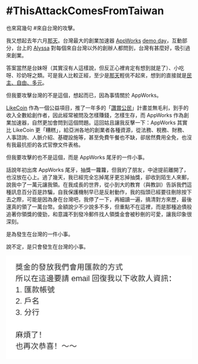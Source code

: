 # \#ThisAttackComesFromTaiwan

也來寫幾句 \#來自台灣的攻擊。

我又想起去年六月[那天](https://www.bbc.com/zhongwen/trad/chinese-news-48362128)。台灣最大的創業加速器 [AppWorks](https://appworks.tw/) [demo day](https://www.youtube.com/watch?v=wG7YqbqDcyI&t=1s)，互動部分，台上的 [Alyssa](https://appworks.tw/team/alyssa-chen/) 對每個來自台灣以外的創辦人都問到，台灣有甚麼好，吸引過來創業。

答案當然是台妹呀（其實沒有人這樣說，但反正心裡肯定有想到就是了）、小吃呀、珍奶呀之類。可是我人比較正經，至少是[那天](https://www.bbc.com/zhongwen/trad/chinese-news-48362128)輕佻不起來，想到的直接就是[民主、自由、多元](https://matters.news/@ckxpress/%E8%87%B4%E5%8F%B0%E7%81%A3-%E9%A6%99%E6%B8%AF%E4%B8%8A-zdpuAykKmos4XiqyXmcVqkC6WUbYXTWofrwa27tjThiNQnAPU)。

但我要攻擊台灣的不是這個，想起而已，因為事情關於 AppWorks。

[LikeCoin](https://matters.news/@likecoin) 作為一個公益項目，推了一年多的「[讚賞公民](https://matters.news/@ckxpress/%E7%AD%94%E5%AE%A2%E5%95%8F-%E8%AE%9A%E8%B3%9E%E5%85%AC%E6%B0%91%E7%9A%84%E7%94%A2%E5%93%81%E8%A8%AD%E8%A8%88%E9%82%8F%E8%BC%AF-zdpuAzeWd2hsjDqorgvVSD2aTvovauituqSa83hJY1MHUfs5x)」計畫並無毛利，到手的收入全數給創作者，因此經常被問及怎樣賺錢，怎樣生存，而 AppWorks 作為創業加速器，自然更加會問到這個問題。這回姑且讓我反擊一下：AppWorks 其實比 LikeCoin 更「糟糕」，給亞洲各地的創業者各種資源，從法務、稅務、財務、人事諮詢、人脈介紹、基礎設施等，甚至免費午餐也不缺，卻居然費用全免，也沒有我最抗拒的各式官僚文件表格。

但我要攻擊的也不是這個，而是 AppWorks 尾牙的一件小事。

話說年初出席 AppWorks 尾牙，抽獎一籮籮，但我約了朋友，中途提前離開了，也沒放在心上。過了幾天，我已經完全忘掉尾牙更忘掉抽獎，卻收到陌生人來郵，說我中了一萬元讓我領。在我成長的世界，從小到大的教育（與教訓）告訴我們這種訊息百分百是詐騙，自我保護機制早已是反射動作，我的指頭已經要往刪除按下去之際，可能是因為身在台灣吧，我停了一下，再細讀一遍，搞清對方來歷，最後還真的領了一萬台幣。金額說少不少說多不多，但重點不在這裡，而是那種追債般追著你領獎的傻勁，和意識不到發冷郵件找人領獎金會被秒刪的可愛，讓我印象很深刻。

是為發生在台灣的一件小事。

說不定，是只會發生在台灣的小事。



![](.gitbook/assets/screenshot-2020-04-10-at-07.17.20-edited.png)

